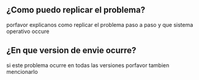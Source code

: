 ## ¿Como puedo replicar el problema?
porfavor explicanos como replicar el problema paso a paso y que sistema operativo occure
## ¿En que version de envie ocurre?
si este problema ocurre en todas las versiones porfavor tambien mencionarlo
